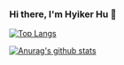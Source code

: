 ### Hi there, I'm Hyiker Hu 👋

[![Top Langs](https://github-readme-stats.vercel.app/api/top-langs/?username=Hyiker&layout=compact)](https://github.com/anuraghazra/github-readme-stats)


[![Anurag's github stats](https://github-readme-stats.vercel.app/api?username=Hyiker)](https://github.com/anuraghazra/github-readme-stats)


